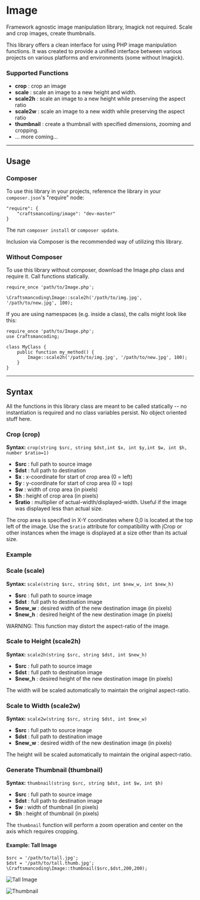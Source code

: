 Image
=====

Framework agnostic image manipulation library, Imagick not required. Scale and crop images, create thumbnails.

This library offers a clean interface for using PHP image manipulation functions.  It was created to provide a 
unified interface between various projects on various platforms and environments (some without Imagick).

### Supported Functions

* **crop** : crop an image
* **scale** : scale an image to a new height and width.
* **scale2h** : scale an image to a new height while preserving the aspect ratio
* **scale2w** : scale an image to a new width while preserving the aspect ratio
* **thumbnail** : create a thumbnail with specified dimensions, zooming and cropping.
* ... more coming...

----------------------

## Usage

### Composer 

To use this library in your projects, reference the library in your `composer.json`'s "require" node:

    "require": {
        "craftsmancoding/image": "dev-master"
    }

The run `composer install` or `composer update`.

Inclusion via Composer is the recommended way of utilizing this library.


### Without Composer

To use this library without composer, download the Image.php class and require it.
Call functions statically. 


    require_once 'path/to/Image.php';
    
    \Craftsmancoding\Image::scale2h('/path/to/img.jpg', '/path/to/new.jpg', 100);


If you are using namespaces (e.g. inside a class), the calls might look like this:

    
    require_once 'path/to/Image.php';
    use Craftsmancoding;
    
    class MyClass {
        public function my_method() {
            Image::scale2h('/path/to/img.jpg', '/path/to/new.jpg', 100);
        }
    }
    

    
--------------------

## Syntax

All the functions in this library class are meant to be called statically -- no instantiation is required and no class variables
persist.  No object oriented stuff here.

### Crop (crop)

**Syntax:** `crop(string $src, string $dst,int $x, int $y,int $w, int $h, number $ratio=1)`

* **$src** : full path to source image
* **$dst** : full path to destination
* **$x** : x-coordinate for start of crop area (0 = left)
* **$y** : y-coordinate for start of crop area (0 = top)
* **$w** : width of crop area (in pixels)
* **$h** : height of crop area (in pixels)
* **$ratio** : multiplier of actual-width/displayed-width. Useful if the image was displayed less than actual size.

The crop area is specified in X-Y coordinates where 0,0 is located at the top left of the image. Use the `$ratio` attribute for 
compatibility with jCrop or other instances when the image is displayed at a size other than its actual size.

### Example




### Scale (scale)

**Syntax:** `scale(string $src, string $dst, int $new_w, int $new_h)`

* **$src** : full path to source image
* **$dst** : full path to destination image
* **$new_w** : desired width of the new destination image (in pixels)
* **$new_h** : desired height of the new destination image (in pixels)

WARNING: This function may distort the aspect-ratio of the image.


### Scale to Height (scale2h)

**Syntax:** `scale2h(string $src, string $dst, int $new_h)`

* **$src** : full path to source image
* **$dst** : full path to destination image
* **$new_h** : desired height of the new destination image (in pixels)

The width will be scaled automatically to maintain the original aspect-ratio.


### Scale to Width (scale2w)

**Syntax:** `scale2w(string $src, string $dst, int $new_w)`

* **$src** : full path to source image
* **$dst** : full path to destination image
* **$new_w** : desired width of the new destination image (in pixels)

The height will be scaled automatically to maintain the original aspect-ratio.

### Generate Thumbnail (thumbnail)

**Syntax:** `thumbnail(string $src, string $dst, int $w, int $h)`

* **$src** : full path to source image
* **$dst** : full path to destination image
* **$w** : width of thumbnail (in pixels)
* **$h** : height of thumbnail (in pixels)

The `thumbnail` function will perform a zoom operation and center on the axis which requires cropping.


#### Example: Tall Image

    $src = '/path/to/tall.jpg';
    $dst = '/path/to/tall.thumb.jpg';
    \Craftsmancoding\Image::thumbnail($src,$dst,200,200);

![Tall Image](/craftsmancoding/image/master/tests/assets/D.jpg?raw=true "Tall Image")

![Thumbnail](/craftsmancoding/image/master/tests/assets/D.expected_thumb.jpg?raw=true "Thumbnail")
